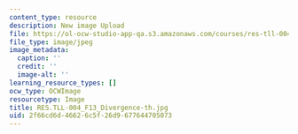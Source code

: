 ```yaml
---
content_type: resource
description: New image Upload
file: https://ol-ocw-studio-app-qa.s3.amazonaws.com/courses/res-tll-004-stem-concept-videos-fall-2013/2f66cd6d46626c5f26d9677644705073_RES.TLL-004_F13_Divergence-th.jpg
file_type: image/jpeg
image_metadata:
  caption: ''
  credit: ''
  image-alt: ''
learning_resource_types: []
ocw_type: OCWImage
resourcetype: Image
title: RES.TLL-004_F13_Divergence-th.jpg
uid: 2f66cd6d-4662-6c5f-26d9-677644705073
---
```

